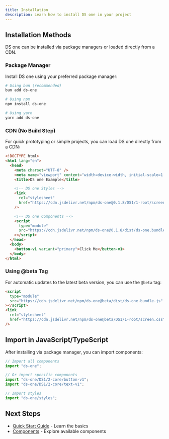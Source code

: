 ```yaml
---
title: Installation
description: Learn how to install DS one in your project
---
```


## Installation Methods

DS one can be installed via package managers or loaded directly from a CDN.

### Package Manager

Install DS one using your preferred package manager:

```bash
# Using bun (recommended)
bun add ds-one

# Using npm
npm install ds-one

# Using yarn
yarn add ds-one
```

### CDN (No Build Step)

For quick prototyping or simple projects, you can load DS one directly from a CDN:

```html
<!DOCTYPE html>
<html lang="en">
  <head>
    <meta charset="UTF-8" />
    <meta name="viewport" content="width=device-width, initial-scale=1.0" />
    <title>DS one Example</title>

    <!-- DS one Styles -->
    <link
      rel="stylesheet"
      href="https://cdn.jsdelivr.net/npm/ds-one@0.1.8/DS1/1-root/screen.css"
    />

    <!-- DS one Components -->
    <script
      type="module"
      src="https://cdn.jsdelivr.net/npm/ds-one@0.1.8/dist/ds-one.bundle.js"
    ></script>
  </head>
  <body>
    <button-v1 variant="primary">Click Me</button-v1>
  </body>
</html>
```

### Using @beta Tag

For automatic updates to the latest beta version, you can use the `@beta` tag:

```html
<script
  type="module"
  src="https://cdn.jsdelivr.net/npm/ds-one@beta/dist/ds-one.bundle.js"
></script>
<link
  rel="stylesheet"
  href="https://cdn.jsdelivr.net/npm/ds-one@beta/DS1/1-root/screen.css"
/>
```

## Import in JavaScript/TypeScript

After installing via package manager, you can import components:

```typescript
// Import all components
import "ds-one";

// Or import specific components
import "ds-one/DS1/2-core/button-v1";
import "ds-one/DS1/2-core/text-v1";

// Import styles
import "ds-one/styles";
```

## Next Steps

- [Quick Start Guide](/getting-started/quick-start/) - Learn the basics
- [Components](/components/button/) - Explore available components
